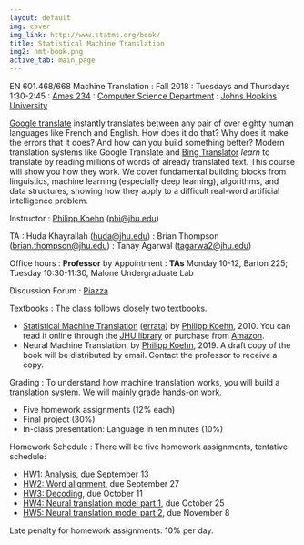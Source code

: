 ```yaml
---
layout: default
img: cover
img_link: http://www.statmt.org/book/
title: Statistical Machine Translation
img2: nmt-book.png
active_tab: main_page 
---
```


EN 601.468/668 Machine Translation
: Fall 2018
: Tuesdays and Thursdays 1:30-2:45
: [Ames 234](http://webapps.jhu.edu/jhuniverse/information_about_hopkins/visitor_information/how_to_get_here/homewood_campus/pdf/homewood_campus_map.pdf)
: [Computer Science Department](http://www.cs.jhu.edu/)
: [Johns Hopkins University](http://www.jhu.edu/)

[Google translate](http://translate.google.com/) instantly
translates between any pair of over eighty human languages 
like French and English. How does it do that? Why does it 
make the errors that it does? And how can you build something 
better? Modern translation systems like Google Translate and 
[Bing Translator](http://www.microsofttranslator.com/)
*learn* to translate by reading millions of words of already 
translated text. This course will show you how they work. 
We cover fundamental building blocks from linguistics, 
machine learning (especially deep learning), algorithms, and data structures, 
showing how they apply to a difficult
real-word artificial intelligence problem.


Instructor
: [Philipp Koehn](http://www.cs.jhu.edu/~phi/) (<phi@jhu.edu>)

TA
: Huda Khayrallah (<huda@jhu.edu>)
: Brian Thompson (brian.thompson@jhu.edu)
: Tanay Agarwal (tagarwa2@jhu.edu)

Office hours
: **Professor** by Appointment
: **TAs** Monday 10-12, Barton 225; Tuesday 10:30-11:30, Malone Undergraduate Lab

Discussion Forum
: [Piazza](http://piazza.com/jhu/fall2018/en601468/home)

Textbooks
: The class follows closely two textbooks.
* [Statistical Machine Translation](http://www.statmt.org/book/) (<a href="http://statmt.org/book/errata.html">errata</a>) 
by [Philipp Koehn](http://www.cs.jhu.edu/~phi/), 2010.
You can read it online through the <a href="https://catalyst.library.jhu.edu/catalog/bib_3522360">JHU library</a> or 
purchase from <a href="http://www.amazon.com/Statistical-Machine-Translation-Philipp-Koehn/dp/0521874157">Amazon</a>.
* Neural Machine Translation, by [Philipp Koehn](http://www.cs.jhu.edu/~phi/), 2019. A draft copy of the book will be distributed by email. Contact the professor to receive a copy.

Grading
: To understand how machine translation works, you will build a translation system.
We will mainly grade hands-on work.

* Five homework assignments (12% each)
* Final project (30%)
* In-class presentation: Language in ten minutes (10%)

Homework Schedule
: There will be five homework assignments, tentative schedule:
* [HW1: Analysis](hw0.html), due September 13
* [HW2: Word alignment](hw1.html), due September 27
* [HW3: Decoding](hw2.html), due October 11
* [HW4: Neural translation model part 1](hw3.html), due October 25
* [HW5: Neural translation model part 2](hw4.html), due November 8

Late penalty for homework assignments: 10% per day.
